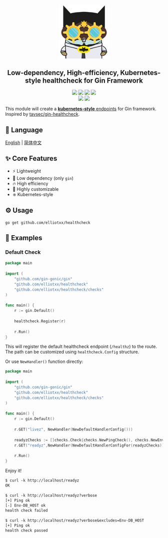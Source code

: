 <div align = "center">
<p>
    <img width="160" src="https://github.com/elliotxx/healthcheck/blob/main/logo.png?sanitize=true">
</p>
<h2>Low-dependency, High-efficiency, Kubernetes-style healthcheck for Gin Framework</h2>
<a title="Go Reference" target="_blank" href="https://pkg.go.dev/github.com/elliotxx/healthcheck"><img src="https://pkg.go.dev/badge/github.com/elliotxx/healthcheck.svg"></a>
<a title="Go Report Card" target="_blank" href="https://goreportcard.com/report/github.com/elliotxx/healthcheck"><img src="https://goreportcard.com/badge/github.com/elliotxx/healthcheck?style=flat-square"></a>
<a title="Coverage Status" target="_blank" href="https://coveralls.io/github/elliotxx/healthcheck?branch=main"><img src="https://img.shields.io/coveralls/github/elliotxx/healthcheck/main"></a>
<a title="Code Size" target="_blank" href="https://github.com/elliotxx/healthcheck"><img src="https://img.shields.io/github/languages/code-size/elliotxx/healthcheck.svg?style=flat-square"></a>
<br>
<a title="GitHub release" target="_blank" href="https://github.com/elliotxx/healthcheck/releases"><img src="https://img.shields.io/github/release/elliotxx/healthcheck.svg"></a>
<a title="License" target="_blank" href="https://github.com/elliotxx/healthcheck/blob/main/LICENSE"><img src="https://img.shields.io/github/license/elliotxx/healthcheck"></a>
</p>
</div>


This module will create a [**kubernetes-style** endpoints](https://kubernetes.io/docs/reference/using-api/health-checks/) for Gin framework. Inspired by [tavsec/gin-healthcheck](https://github.com/tavsec/gin-healthcheck).

## 📜 Language

[English](https://github.com/elliotxx/healthcheck/blob/main/README.md) | [简体中文](https://github.com/elliotxx/healthcheck/blob/main/README-zh.md)


## ✨ Core Features
* ⚡ Lightweight
* 🌲 Low dependency (only `gin`)
* 🔥 High efficiency
* 🔨 Highly customizable
* ⎈  Kubernetes-style


## ⚙️ Usage
```shell
go get github.com/elliotxx/healthcheck
```


## 📖 Examples
### Default Check
```go
package main

import (
    "github.com/gin-gonic/gin"
    "github.com/elliotxx/healthcheck"
    "github.com/elliotxx/healthcheck/checks"
)

func main() {
    r := gin.Default()

    healthcheck.Register(r)
	
    r.Run()
}
```

This will register the default healthcheck endpoint (`/healthz`) to the route. The path can be customized
using `healthcheck.Config` structure.

Or use `NewHandler()` function directly:
```go
package main

import (
    "github.com/gin-gonic/gin"
    "github.com/elliotxx/healthcheck"
    "github.com/elliotxx/healthcheck/checks"
)

func main() {
    r := gin.Default()

    r.GET("livez", NewHandler(NewDefaultHandlerConfig()))

    readyzChecks := []checks.Check{checks.NewPingCheck(), checks.NewEnvCheck("DB_HOST")}
    r.GET("readyz",NewHandler(NewDefaultHandlerConfigFor(readyzChecks)))
	
    r.Run()
}
```

Enjoy it!

```shell
$ curl -k http://localhost/readyz
OK

$ curl -k http://localhost/readyz?verbose
[+] Ping ok
[-] Env-DB_HOST ok
health check failed

$ curl -k http://localhost/readyz?verbose&excludes=Env-DB_HOST
[+] Ping ok
health check passed
```
